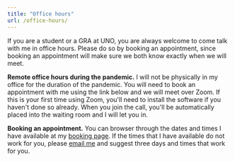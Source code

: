 ```yaml
---
title: "Office hours"
url: /office-hours/
---
```


If you are a student or a GRA at UNO, you are always welcome to come talk with me in office hours. Please do so by booking an appointment, since booking an appointment will make sure we both know exactly when we will meet.

**Remote office hours during the pandemic.** I will not be physically in my office for the duration of the pandemic. You will need to book an appointment with me using the link below and we will meet over Zoom. If this is your first time using Zoom, you'll need to install the software if you haven't done so already. When you join the call, you'll be automatically placed into the waiting room and I will let you in.

**Booking an appointment.** You can browser through the dates and times I have available at my [booking page](https://libcal.unomaha.edu/appointments/crisslibrary). If the times that I have available do not work for you, please [email me](mailto:jheppler@unomaha.edu) and suggest three days and times that work for you.
